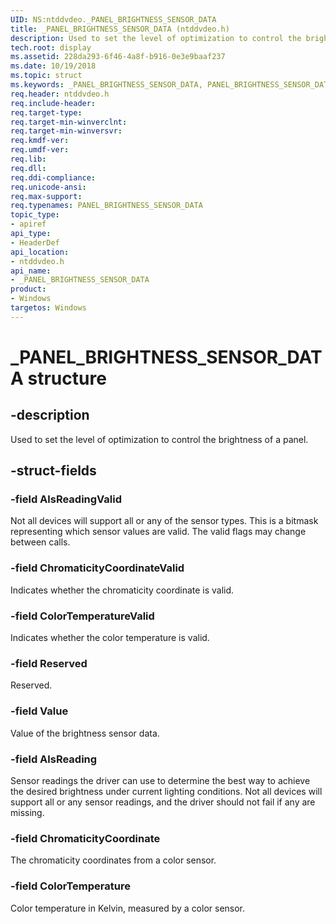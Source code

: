```yaml
---
UID: NS:ntddvdeo._PANEL_BRIGHTNESS_SENSOR_DATA
title: _PANEL_BRIGHTNESS_SENSOR_DATA (ntddvdeo.h)
description: Used to set the level of optimization to control the brightness of a panel.
tech.root: display
ms.assetid: 228da293-6f46-4a8f-b916-0e3e9baaf237
ms.date: 10/19/2018
ms.topic: struct
ms.keywords: _PANEL_BRIGHTNESS_SENSOR_DATA, PANEL_BRIGHTNESS_SENSOR_DATA,
req.header: ntddvdeo.h
req.include-header:
req.target-type:
req.target-min-winverclnt:
req.target-min-winversvr:
req.kmdf-ver:
req.umdf-ver:
req.lib:
req.dll:
req.ddi-compliance:
req.unicode-ansi:
req.max-support:
req.typenames: PANEL_BRIGHTNESS_SENSOR_DATA
topic_type:
- apiref
api_type:
- HeaderDef
api_location:
- ntddvdeo.h
api_name:
- _PANEL_BRIGHTNESS_SENSOR_DATA
product: 
- Windows
targetos: Windows
---
```


# _PANEL_BRIGHTNESS_SENSOR_DATA structure

## -description

Used to set the level of optimization to control the brightness of a panel.

## -struct-fields

### -field AlsReadingValid

Not all devices will support all or any of the sensor types. This is a bitmask representing which sensor values are valid. The valid flags may change between calls.

### -field ChromaticityCoordinateValid

Indicates whether the chromaticity coordinate is valid.

### -field ColorTemperatureValid

Indicates whether the color temperature is valid.

### -field Reserved

Reserved.

### -field Value

Value of the brightness sensor data.

### -field AlsReading

Sensor readings the driver can use to determine the best way to achieve the desired brightness under current lighting conditions. Not all devices will support all or any sensor readings, and the driver should not fail if any are missing.

### -field ChromaticityCoordinate

The chromaticity coordinates from a color sensor.

### -field ColorTemperature

Color temperature in Kelvin, measured by a color sensor.

